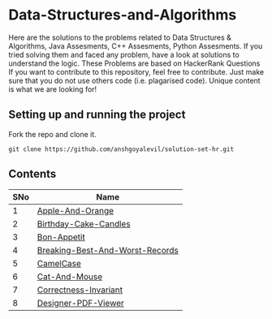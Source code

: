 # Data-Structures-and-Algorithms

Here are the solutions to the problems related to Data Structures & Algorithms, Java Assesments, C++ Assesments, Python Assesments. If you tried solving them and faced any problem, have a look at solutions to understand the logic.
These Problems are based on HackerRank Questions
If you want to contribute to this repository, feel free to contribute. Just make sure that you do not use others code (i.e. plagarised code). Unique content is what we are looking for!

## Setting up and running the project
Fork the repo and clone it.
```
git clone https://github.com/anshgoyalevil/solution-set-hr.git
```

## Contents
SNo | Name |
----|------|
1 | [Apple-And-Orange](https://github.com/anshgoyalevil/solution-set-hr/blob/main/apple-and-orange.java)
2 | [Birthday-Cake-Candles](https://github.com/anshgoyalevil/solution-set-hr/blob/main/birthday-cake-candles.java)
3 | [Bon-Appetit](https://github.com/anshgoyalevil/solution-set-hr/blob/main/bon-appetit.java)	
4 | [Breaking-Best-And-Worst-Records](https://github.com/anshgoyalevil/solution-set-hr/blob/main/breaking-best-and-worst-records.java)  	
5 | [CamelCase](https://github.com/anshgoyalevil/solution-set-hr/blob/main/camelcase.java)
6 | [Cat-And-Mouse](https://github.com/anshgoyalevil/solution-set-hr/blob/main/cats-and-a-mouse.java)
7 | [Correctness-Invariant](https://github.com/anshgoyalevil/solution-set-hr/blob/main/correctness-invariant.java)
8 | [Designer-PDF-Viewer](https://github.com/anshgoyalevil/solution-set-hr/blob/main/designer-pdf-viewer.java)
